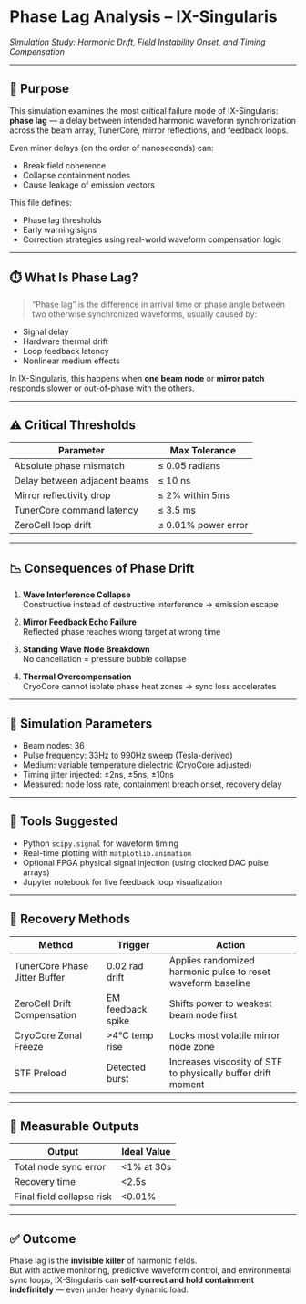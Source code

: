 # Phase Lag Analysis – IX-Singularis  
*Simulation Study: Harmonic Drift, Field Instability Onset, and Timing Compensation*

---

## 🧠 Purpose

This simulation examines the most critical failure mode of IX-Singularis:  
**phase lag** — a delay between intended harmonic waveform synchronization across the beam array, TunerCore, mirror reflections, and feedback loops.

Even minor delays (on the order of nanoseconds) can:

- Break field coherence
- Collapse containment nodes
- Cause leakage of emission vectors

This file defines:
- Phase lag thresholds  
- Early warning signs  
- Correction strategies using real-world waveform compensation logic

---

## ⏱️ What Is Phase Lag?

> “Phase lag” is the difference in arrival time or phase angle between two otherwise synchronized waveforms, usually caused by:
- Signal delay
- Hardware thermal drift
- Loop feedback latency
- Nonlinear medium effects

In IX-Singularis, this happens when **one beam node** or **mirror patch** responds slower or out-of-phase with the others.

---

## ⚠️ Critical Thresholds

| Parameter                  | Max Tolerance |
|----------------------------|---------------|
| Absolute phase mismatch    | ≤ 0.05 radians |
| Delay between adjacent beams | ≤ 10 ns |
| Mirror reflectivity drop   | ≤ 2% within 5ms |
| TunerCore command latency  | ≤ 3.5 ms |
| ZeroCell loop drift        | ≤ 0.01% power error |

---

## 📉 Consequences of Phase Drift

1. **Wave Interference Collapse**  
   Constructive instead of destructive interference → emission escape

2. **Mirror Feedback Echo Failure**  
   Reflected phase reaches wrong target at wrong time

3. **Standing Wave Node Breakdown**  
   No cancellation = pressure bubble collapse

4. **Thermal Overcompensation**  
   CryoCore cannot isolate phase heat zones → sync loss accelerates

---

## 🧪 Simulation Parameters

- Beam nodes: 36
- Pulse frequency: 33Hz to 990Hz sweep (Tesla-derived)
- Medium: variable temperature dielectric (CryoCore adjusted)
- Timing jitter injected: ±2ns, ±5ns, ±10ns
- Measured: node loss rate, containment breach onset, recovery delay

---

## 🧰 Tools Suggested

- Python `scipy.signal` for waveform timing
- Real-time plotting with `matplotlib.animation`
- Optional FPGA physical signal injection (using clocked DAC pulse arrays)
- Jupyter notebook for live feedback loop visualization

---

## 🔁 Recovery Methods

| Method                         | Trigger | Action |
|--------------------------------|---------|--------|
| TunerCore Phase Jitter Buffer  | 0.02 rad drift | Applies randomized harmonic pulse to reset waveform baseline |
| ZeroCell Drift Compensation    | EM feedback spike | Shifts power to weakest beam node first |
| CryoCore Zonal Freeze          | >4°C temp rise | Locks most volatile mirror node zone |
| STF Preload                   | Detected burst | Increases viscosity of STF to physically buffer drift moment |

---

## 🔬 Measurable Outputs

| Output                  | Ideal Value |
|-------------------------|-------------|
| Total node sync error   | <1% at 30s |
| Recovery time           | <2.5s |
| Final field collapse risk | <0.01% |

---

## ✅ Outcome

Phase lag is the **invisible killer** of harmonic fields.  
But with active monitoring, predictive waveform control, and environmental sync loops, IX-Singularis can **self-correct and hold containment indefinitely** — even under heavy dynamic load.


